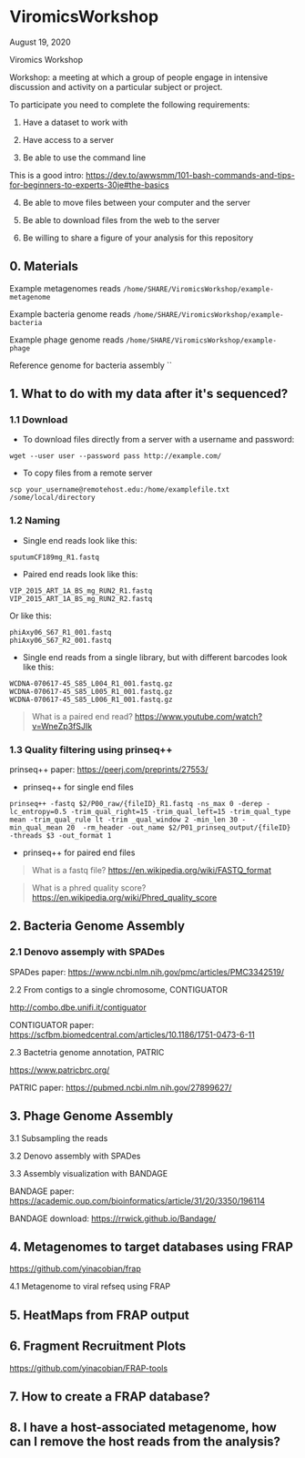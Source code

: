 # ViromicsWorkshop

August 19, 2020

Viromics Workshop

Workshop: a meeting at which a group of people engage in intensive discussion and activity on a particular subject or project.

To participate you need to complete the following requirements: 

1) Have a dataset to work with 

2) Have access to a server

3) Be able to use the command line

This is a good intro:
https://dev.to/awwsmm/101-bash-commands-and-tips-for-beginners-to-experts-30je#the-basics

4) Be able to move files between your computer and the server

5) Be able to download files from the web to the server

6) Be willing to share a figure of your analysis for this repository

## 0. Materials

Example metagenomes reads
`/home/SHARE/ViromicsWorkshop/example-metagenome`

Example bacteria genome reads
`/home/SHARE/ViromicsWorkshop/example-bacteria`

Example phage genome reads
`/home/SHARE/ViromicsWorkshop/example-phage`

Reference genome for bacteria assembly
``

## 1. What to do with my data after it's sequenced?

### 1.1 Download

  * To download files directly from a server with a username and password:

`wget --user user --password pass http://example.com/`

  * To copy files from a remote server
  
 `scp your_username@remotehost.edu:/home/examplefile.txt /some/local/directory`

### 1.2 Naming

  * Single end reads look like this:
```
sputumCF189mg_R1.fastq
```
  
  * Paired end reads look like this:
```
VIP_2015_ART_1A_BS_mg_RUN2_R1.fastq 
VIP_2015_ART_1A_BS_mg_RUN2_R2.fastq
```
  Or like this:
  
```
phiAxy06_S67_R1_001.fastq
phiAxy06_S67_R2_001.fastq
```

  * Single end reads from a single library, but with different barcodes look like this:
```
WCDNA-070617-45_S85_L004_R1_001.fastq.gz
WCDNA-070617-45_S85_L005_R1_001.fastq.gz
WCDNA-070617-45_S85_L006_R1_001.fastq.gz
```

> What is a paired end read? https://www.youtube.com/watch?v=WneZp3fSJIk

### 1.3 Quality filtering using prinseq++

prinseq++ paper: https://peerj.com/preprints/27553/

  * prinseq++ for single end files
  
`prinseq++ -fastq $2/P00_raw/{fileID}_R1.fastq -ns_max 0 -derep -lc_entropy=0.5 -trim_qual_right=15 -trim_qual_left=15 -trim_qual_type mean -trim_qual_rule lt -trim
_qual_window 2 -min_len 30 -min_qual_mean 20  -rm_header -out_name $2/P01_prinseq_output/{fileID} -threads $3 -out_format 1`

  * prinseq++ for paired end files
  
> What is a fastq file? https://en.wikipedia.org/wiki/FASTQ_format

> What is a phred quality score? https://en.wikipedia.org/wiki/Phred_quality_score

## 2. Bacteria Genome Assembly

### 2.1 Denovo assemply with SPADes

SPADes paper: https://www.ncbi.nlm.nih.gov/pmc/articles/PMC3342519/

2.2 From contigs to a single chromosome, CONTIGUATOR

http://combo.dbe.unifi.it/contiguator

CONTIGUATOR paper: https://scfbm.biomedcentral.com/articles/10.1186/1751-0473-6-11

2.3 Bactetria genome annotation, PATRIC

https://www.patricbrc.org/

PATRIC paper: https://pubmed.ncbi.nlm.nih.gov/27899627/

## 3. Phage Genome Assembly 

3.1 Subsampling the reads

3.2 Denovo assembly with SPADes

3.3 Assembly visualization with BANDAGE

BANDAGE paper: https://academic.oup.com/bioinformatics/article/31/20/3350/196114

BANDAGE download: https://rrwick.github.io/Bandage/

## 4. Metagenomes to target databases using FRAP

https://github.com/yinacobian/frap

4.1 Metagenome to viral refseq using FRAP 


## 5. HeatMaps from FRAP output


## 6. Fragment Recruitment Plots 

https://github.com/yinacobian/FRAP-tools

## 7. How to create a FRAP database?


## 8. I have a host-associated metagenome, how can I remove the host reads from the analysis?
